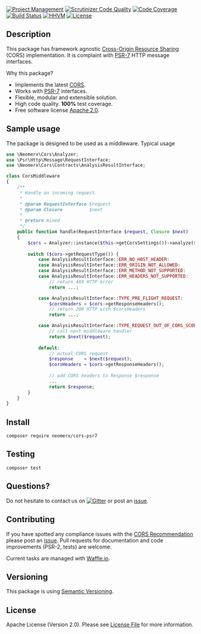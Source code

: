 [![Project Management](https://img.shields.io/badge/project-management-blue.svg)](https://waffle.io/neomerx/cors-psr7)
[![Scrutinizer Code Quality](https://scrutinizer-ci.com/g/neomerx/cors-psr7/badges/quality-score.png?b=master)](https://scrutinizer-ci.com/g/neomerx/cors-psr7/?branch=master)
[![Code Coverage](https://scrutinizer-ci.com/g/neomerx/cors-psr7/badges/coverage.png?b=master)](https://scrutinizer-ci.com/g/neomerx/cors-psr7/?branch=master)
[![Build Status](https://travis-ci.org/neomerx/cors-psr7.svg?branch=master)](https://travis-ci.org/neomerx/cors-psr7)
[![HHVM](https://img.shields.io/hhvm/neomerx/cors-psr7.svg)](https://travis-ci.org/neomerx/cors-psr7)
[![License](https://img.shields.io/packagist/l/neomerx/cors-psr7.svg)](https://packagist.org/packages/neomerx/cors-psr7)

## Description

This package has framework agnostic [Cross-Origin Resource Sharing](http://www.w3.org/TR/cors/) (CORS) implementation. It is complaint with [PSR-7](http://www.php-fig.org/psr/psr-7/) HTTP message interfaces.

Why this package?

- Implements the latest [CORS](www.w3.org/TR/cors/).
- Works with [PSR-7](http://www.php-fig.org/psr/psr-7/) interfaces.
- Flexible, modular and extensible solution.
- High code quality. **100%** test coverage.
- Free software license [Apache 2.0](LICENSE).

## Sample usage

The package is designed to be used as a middleware. Typical usage

```php
use \Neomerx\Cors\Analyzer;
use \Psr\Http\Message\RequestInterface;
use \Neomerx\Cors\Contracts\AnalysisResultInterface;

class CorsMiddleware
{
    /**
     * Handle an incoming request.
     *
     * @param RequestInterface $request
     * @param Closure          $next
     *
     * @return mixed
     */
    public function handle(RequestInterface $request, Closure $next)
    {
        $cors = Analyzer::instance($this->getCorsSettings())->analyze($request);
        
        switch ($cors->getRequestType()) {
            case AnalysisResultInterface::ERR_NO_HOST_HEADER:
            case AnalysisResultInterface::ERR_ORIGIN_NOT_ALLOWED:
            case AnalysisResultInterface::ERR_METHOD_NOT_SUPPORTED:
            case AnalysisResultInterface::ERR_HEADERS_NOT_SUPPORTED:
                // return 4XX HTTP error
                return ...;

            case AnalysisResultInterface::TYPE_PRE_FLIGHT_REQUEST:
                $corsHeaders = $cors->getResponseHeaders();
                // return 200 HTTP with $corsHeaders
                return ...;

            case AnalysisResultInterface::TYPE_REQUEST_OUT_OF_CORS_SCOPE:
                // call next middleware handler
                return $next($request);
            
            default:
                // actual CORS request
                $response    = $next($request);
                $corsHeaders = $cors->getResponseHeaders();
                
                // add CORS headers to Response $response
                ...
                return $response;
        }
    }
}
```

## Install

```
composer require neomerx/cors-psr7
```

## Testing

```
composer test
```

## Questions?

Do not hesitate to contact us on [![Gitter](https://badges.gitter.im/Join%20Chat.svg)](https://gitter.im/neomerx/json-api) or post an [issue](https://github.com/neomerx/cors-psr7/issues).

## Contributing

If you have spotted any compliance issues with the [CORS Recommendation](http://www.w3.org/TR/cors/) please post an [issue](https://github.com/neomerx/cors-psr7/issues). Pull requests for documentation and code improvements (PSR-2, tests) are welcome.

Current tasks are managed with [Waffle.io](https://waffle.io/neomerx/cors-psr7).

## Versioning

This package is using [Semantic Versioning](http://semver.org/).

## License

Apache License (Version 2.0). Please see [License File](LICENSE) for more information.
